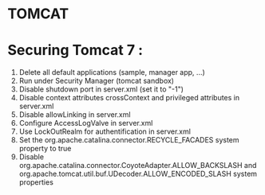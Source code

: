 TOMCAT
======

# Securing Tomcat 7 :

1. Delete all default applications (sample, manager app, ...)
2. Run under Security Manager (tomcat sandbox)
3. Disable shutdown port in server.xml (set it to "-1")
4. Disable context attributes crossContext and privileged attributes in server.xml
5. Disable allowLinking  in server.xml
6. Configure AccessLogValve in server.xml
7. Use LockOutRealm for authentification in server.xml
8. Set the org.apache.catalina.connector.RECYCLE_FACADES system property to true
9. Disable org.apache.catalina.connector.CoyoteAdapter.ALLOW_BACKSLASH and org.apache.tomcat.util.buf.UDecoder.ALLOW_ENCODED_SLASH system properties
